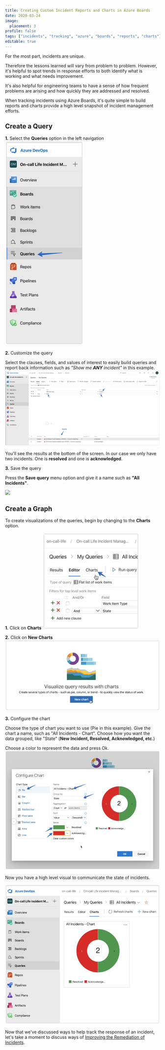 ```yaml
---
title: Creating Custom Incident Reports and Charts in Azure Boards
date: 2020-03-24
image:
  placement: 3
profile: false
tags: ["incidents", "tracking", "azure", "boards", "reports", "charts"]
editable: true
---
```


For the most part, incidents are unique.

Therefore the lessons learned will vary from problem to problem. However, it's helpful to spot trends in response efforts to both identify what is working and what needs improvement.

It's also helpful for engineering teams to have a sense of how frequent problems are arising and how quickly they are addressed and resolved.

When tracking incidents using Azure Boards, it's quite simple to build reports and charts provide a high level snapshot of incident management efforts.

## Create a Query

**1.** Select the **Queries** option in the left navigation
![](queries.png)

**2.** Customize the query

Select the  clauses, fields, and values of interest to easily build queries and report back information such as *"Show me **ANY** incident"* in this example.
![](new-query.png)

You'll see the results at the bottom of the screen. In our case we only have two incidents. One is **resolved** and one is **acknowledged**.

**3.** Save the query

Press the **Save query** menu option and give it a name such as **"All Incidents"**.

![](save-query.gif)

##  Create a Graph

To create visualizations of the queries, begin by changing to the **Charts** option.

**1.** Click on **Charts**
![](charts.png)

**2.** Click on **New Charts**
![](new-chart.png)

**3.** Configure the chart

Choose the type of chart you want to use (Pie in this example). Give the chart a name, such as "All Incidents - Chart". Choose how you want the data grouped, like "State" (**New Incident, Resolved, Acknowledged, etc.**)

Choose a color to represent the data and press Ok.
![](configure-chart.png)

Now you have a high level visual to communicate the state of incidents.

![](chart-view.png)

Now that we've discussed ways to help track the response of an incident, let's take a moment to discuss ways of [Improving the Remediation of Incidents](/post/improving-the-remediation-of-incidents/).